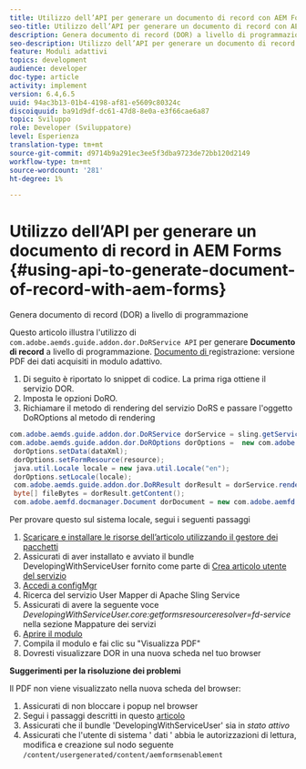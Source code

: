 ```yaml
---
title: Utilizzo dell’API per generare un documento di record con AEM Forms
seo-title: Utilizzo dell’API per generare un documento di record con AEM Forms
description: Genera documento di record (DOR) a livello di programmazione
seo-description: Utilizzo dell’API per generare un documento di record con AEM Forms
feature: Moduli adattivi
topics: development
audience: developer
doc-type: article
activity: implement
version: 6.4,6.5
uuid: 94ac3b13-01b4-4198-af81-e5609c80324c
discoiquuid: ba91d9df-dc61-47d8-8e0a-e3f66cae6a87
topic: Sviluppo
role: Developer (Sviluppatore)
level: Esperienza
translation-type: tm+mt
source-git-commit: d9714b9a291ec3ee5f3dba9723de72bb120d2149
workflow-type: tm+mt
source-wordcount: '281'
ht-degree: 1%

---
```



# Utilizzo dell’API per generare un documento di record in AEM Forms {#using-api-to-generate-document-of-record-with-aem-forms}

Genera documento di record (DOR) a livello di programmazione

Questo articolo illustra l&#39;utilizzo di `com.adobe.aemds.guide.addon.dor.DoRService API` per generare **Documento di record** a livello di programmazione. [Documento di ](https://docs.adobe.com/content/help/en/experience-manager-65/forms/adaptive-forms-advanced-authoring/generate-document-of-record-for-non-xfa-based-adaptive-forms.html) registrazione: versione PDF dei dati acquisiti in modulo adattivo.

1. Di seguito è riportato lo snippet di codice. La prima riga ottiene il servizio DOR.
1. Imposta le opzioni DoRO.
1. Richiamare il metodo di rendering del servizio DoRS e passare l&#39;oggetto DoROptions al metodo di rendering

```java
com.adobe.aemds.guide.addon.dor.DoRService dorService = sling.getService(com.adobe.aemds.guide.addon.dor.DoRService.class);
com.adobe.aemds.guide.addon.dor.DoROptions dorOptions =  new com.adobe.aemds.guide.addon.dor.DoROptions();
 dorOptions.setData(dataXml);
 dorOptions.setFormResource(resource);
 java.util.Locale locale = new java.util.Locale("en");
 dorOptions.setLocale(locale);
 com.adobe.aemds.guide.addon.dor.DoRResult dorResult = dorService.render(dorOptions);
 byte[] fileBytes = dorResult.getContent();
 com.adobe.aemfd.docmanager.Document dorDocument = new com.adobe.aemfd.docmanager.Document(fileBytes);
```

Per provare questo sul sistema locale, segui i seguenti passaggi

1. [Scaricare e installare le risorse dell’articolo utilizzando il gestore dei pacchetti](assets/dor-with-api.zip)
1. Assicurati di aver installato e avviato il bundle DevelopingWithServiceUser fornito come parte di [Crea articolo utente del servizio](service-user-tutorial-develop.md)
1. [Accedi a configMgr](http://localhost:4502/system/console/configMgr)
1. Ricerca del servizio User Mapper di Apache Sling Service
1. Assicurati di avere la seguente voce _DevelopingWithServiceUser.core:getformsresourceresolver=fd-service_ nella sezione Mappature dei servizi
1. [Aprire il modulo](http://localhost:4502/content/dam/formsanddocuments/sandbox/1201-borrower-payments/jcr:content?wcmmode=disabled)
1. Compila il modulo e fai clic su &quot;Visualizza PDF&quot;
1. Dovresti visualizzare DOR in una nuova scheda nel tuo browser


**Suggerimenti per la risoluzione dei problemi**

Il PDF non viene visualizzato nella nuova scheda del browser:

1. Assicurati di non bloccare i popup nel browser
1. Segui i passaggi descritti in questo [articolo](service-user-tutorial-develop.md)
1. Assicurati che il bundle &#39;DevelopingWithServiceUser&#39; sia in *stato attivo*
1. Assicurati che l&#39;utente di sistema &#39; dati &#39; abbia le autorizzazioni di lettura, modifica e creazione sul nodo seguente `/content/usergenerated/content/aemformsenablement`

